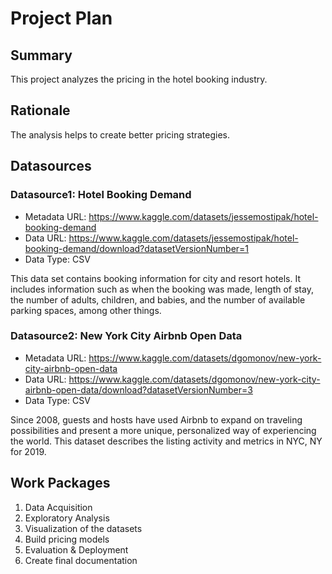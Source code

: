 # Project Plan

## Summary
This project analyzes the pricing in the hotel booking industry.

## Rationale
The analysis helps to create better pricing strategies. 

## Datasources

### Datasource1: Hotel Booking Demand
* Metadata URL: https://www.kaggle.com/datasets/jessemostipak/hotel-booking-demand
* Data URL: https://www.kaggle.com/datasets/jessemostipak/hotel-booking-demand/download?datasetVersionNumber=1
* Data Type: CSV

This data set contains booking information for city and resort hotels. It includes information such as when the booking was made, length of stay, the number of adults, children, and babies, and the number of available parking spaces, among other things.

### Datasource2: New York City Airbnb Open Data
* Metadata URL: https://www.kaggle.com/datasets/dgomonov/new-york-city-airbnb-open-data
* Data URL: https://www.kaggle.com/datasets/dgomonov/new-york-city-airbnb-open-data/download?datasetVersionNumber=3
* Data Type: CSV

Since 2008, guests and hosts have used Airbnb to expand on traveling possibilities and present a more unique, personalized way of experiencing the world. This dataset describes the listing activity and metrics in NYC, NY for 2019.

## Work Packages
1.  Data Acquisition
2.	Exploratory Analysis
3.	Visualization of the datasets
4.	Build pricing models
5.  Evaluation & Deployment
6.  Create final documentation
